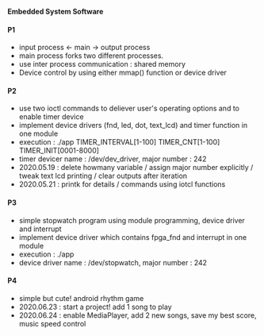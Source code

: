 **Embedded System Software**
#### P1
  - input process <- main -> output process
  - main process forks two different processes.
  - use inter process communication : shared memory
  - Device control by using either mmap() function or device driver
  
#### P2
  - use two ioctl commands to deliever user's operating options and to enable timer device
  - implement device drivers (fnd, led, dot, text_lcd) and timer function in one module
  - execution : ./app TIMER_INTERVAL[1-100] TIMER_CNT[1-100] TIMER_INIT[0001-8000]
  - timer devicer name : /dev/dev_driver, major number : 242
  - 2020.05.19 : delete howmany variable / assign major number explicitly / tweak text lcd printing / clear outputs after iteration
  - 2020.05.21 : printk for details / commands using iotcl functions
  
#### P3
  - simple stopwatch program using module programming, device driver and interrupt
  - implement device driver which contains fpga_fnd and interrupt in one module
  - execution : ./app
  - device driver name : /dev/stopwatch, major number : 242
  
#### P4
  - simple but cute! android rhythm game
  - 2020.06.23 : start a project! add 1 song to play
  - 2020.06.24 : enable MediaPlayer, add 2 new songs, save my best score, music speed control
